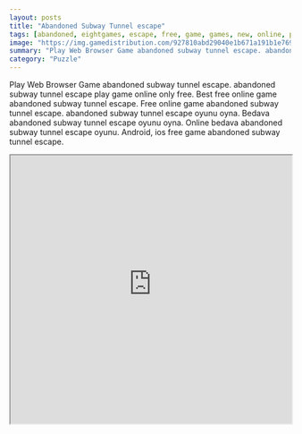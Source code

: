 ```yaml
---
layout: posts
title: "Abandoned Subway Tunnel escape"
tags: [abandoned, eightgames, escape, free, game, games, new, online, play, subway, tunnel, onli, download, free, online, games, oyna, game, free, games, play, play, games]
image: "https://img.gamedistribution.com/927810abd29040e1b671a191b1e7690e.jpg"
summary: "Play Web Browser Game abandoned subway tunnel escape. abandoned subway tunnel escape play game online only free. Best free online game abandoned subway tunnel escape. Free online game abandoned subway tunnel escape. abandoned subway tunnel escape oyunu oyna. Bedava abandoned subway tunnel escape oyunu oyna. Online bedava abandoned subway tunnel escape oyunu. Android, ios free game abandoned subway tunnel escape."
category: "Puzzle"
---
```


Play Web Browser Game abandoned subway tunnel escape. abandoned subway tunnel escape play game online only free. Best free online game abandoned subway tunnel escape. Free online game abandoned subway tunnel escape. abandoned subway tunnel escape oyunu oyna. Bedava abandoned subway tunnel escape oyunu oyna. Online bedava abandoned subway tunnel escape oyunu. Android, ios free game abandoned subway tunnel escape.

<iframe width="100%" height="480px;" src="https://flash.gamedistribution.com?game=927810abd29040e1b671a191b1e7690e"></iframe>
